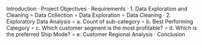 Introduction
· Project Objectives
· Requirements
· 1. Data Exploration and Cleaning
∘ Data Collection
∘ Data Exploration
∘ Data Cleaning
· 2. Exploratory Data Analysis
∘ a. Count of sub-category
∘ b. Best Performing Category
∘ c. Which customer segment is the most profitable?
∘ d. Which is the preferred Ship Mode?
∘ e. Customer Regional Analysis
· Conclusion
